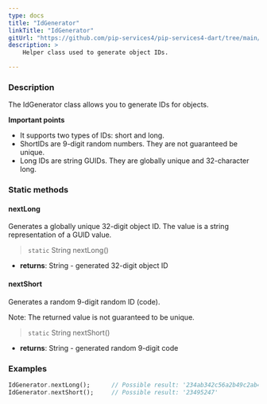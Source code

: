 ```yaml
---
type: docs
title: "IdGenerator"
linkTitle: "IdGenerator"
gitUrl: "https://github.com/pip-services4/pip-services4-dart/tree/main/pip-services4-data-dart"
description: > 
    Helper class used to generate object IDs.

---
```


### Description

The IdGenerator class allows you to generate IDs for objects. 

**Important points**

- It supports two types of IDs: short and long.
- ShortIDs are 9-digit random numbers. They are not guaranteed be unique.
- Long IDs are string GUIDs. They are globally unique and 32-character long.

### Static methods

#### nextLong
Generates a globally unique 32-digit object ID.
The value is a string representation of a GUID value.

> `static` String nextLong()

- **returns**: String - generated 32-digit object ID


#### nextShort
Generates a random 9-digit random ID (code).

Note: The returned value is not guaranteed to be unique.

> `static` String nextShort()

- **returns**: String - generated random 9-digit code

### Examples

```dart
IdGenerator.nextLong();      // Possible result: '234ab342c56a2b49c2ab42bf23ff991ac'
IdGenerator.nextShort();     // Possible result: '23495247'
```
